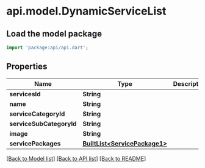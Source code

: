 # api.model.DynamicServiceList

## Load the model package
```dart
import 'package:api/api.dart';
```

## Properties
Name | Type | Description | Notes
------------ | ------------- | ------------- | -------------
**servicesId** | **String** |  | [optional] 
**name** | **String** |  | [optional] 
**serviceCategoryId** | **String** |  | [optional] 
**serviceSubCategoryId** | **String** |  | [optional] 
**image** | **String** |  | [optional] 
**servicePackages** | [**BuiltList&lt;ServicePackage1&gt;**](ServicePackage1.md) |  | [optional] 

[[Back to Model list]](../README.md#documentation-for-models) [[Back to API list]](../README.md#documentation-for-api-endpoints) [[Back to README]](../README.md)



